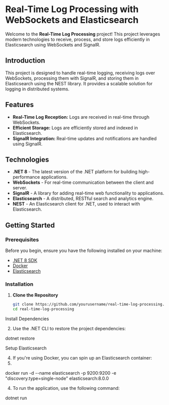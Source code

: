 # **Real-Time Log Processing with WebSockets and Elasticsearch**

Welcome to the **Real-Time Log Processing** project! This project leverages modern technologies to receive, process, and store logs efficiently in Elasticsearch using WebSockets and SignalR.

## **Introduction**

This project is designed to handle real-time logging, receiving logs over WebSockets, processing them with SignalR, and storing them in Elasticsearch using the NEST library. It provides a scalable solution for logging in distributed systems.

## **Features**

- **Real-Time Log Reception:** Logs are received in real-time through WebSockets.
- **Efficient Storage:** Logs are efficiently stored and indexed in Elasticsearch.
- **SignalR Integration:** Real-time updates and notifications are handled using SignalR.

## **Technologies**

- **.NET 8** - The latest version of the .NET platform for building high-performance applications.
- **WebSockets** - For real-time communication between the client and server.
- **SignalR** - A library for adding real-time web functionality to applications.
- **Elasticsearch** - A distributed, RESTful search and analytics engine.
- **NEST** - An Elasticsearch client for .NET, used to interact with Elasticsearch.

## **Getting Started**

### **Prerequisites**

Before you begin, ensure you have the following installed on your machine:

- [.NET 8 SDK](https://dotnet.microsoft.com/download/dotnet/8.0)
- [Docker](https://www.docker.com/products/docker-desktop)
- [Elasticsearch](https://www.elastic.co/elasticsearch/)

### **Installation**

1. **Clone the Repository**

   ```bash
   git clone https://github.com/yourusername/real-time-log-processing.git
   cd real-time-log-processing

  Install Dependencies

2. Use the .NET CLI to restore the project dependencies:

dotnet restore

Setup Elasticsearch

4. If you're using Docker, you can spin up an Elasticsearch container:
5. 
docker run -d --name elasticsearch -p 9200:9200 -e "discovery.type=single-node" elasticsearch:8.0.0

4. To run the application, use the following command:

dotnet run
